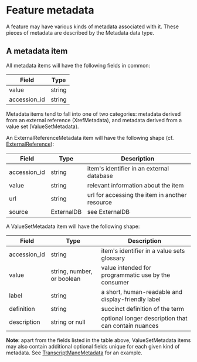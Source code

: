 # Feature metadata

A feature may have various kinds of metadata associated with it. These pieces of metadata are described by the Metadata data type.

## A metadata item

All metadata items will have the following fields in common:

| Field        | Type                        
|--------------|-----------------------------
| value        | string
| accession_id | string

Metadata items tend to fall into one of two categories: metadata derived from an external reference (XrefMetadata), and metadata derived from a value set (ValueSetMetadata).

An ExternalReferenceMetadata item will have the following shape (cf. [ExternalReference](./external_reference.md)):

| Field          | Type        | Description |
|----------------|-------------|-------------|
| accession_id   | string      | item's identifier in an external database
| value          | string      | relevant information about the item
| url            | string      | url for accessing the item in another resource
| source         | ExternalDB  | see ExternalDB

A ValueSetMetadata item will have the following shape:

| Field          | Type                       | Description |
|----------------|----------------------------|-------------|
| accession_id   | string                     | item's identifier in a value sets glossary
| value          | string, number, or boolean | value intended for programmatic use by the consumer
| label          | string                     | a short, human-readable and display-friendly label
| definition     | string                     | succinct definition of the term
| description    | string or null             | optional longer description that can contain nuances

**Note**: apart from the fields listed in the table above, ValueSetMetadata items may also contain additional optional fields unique for each given kind of metadata. See [TranscriptManeMetadata](./transcript_metadata.md) for an example.
